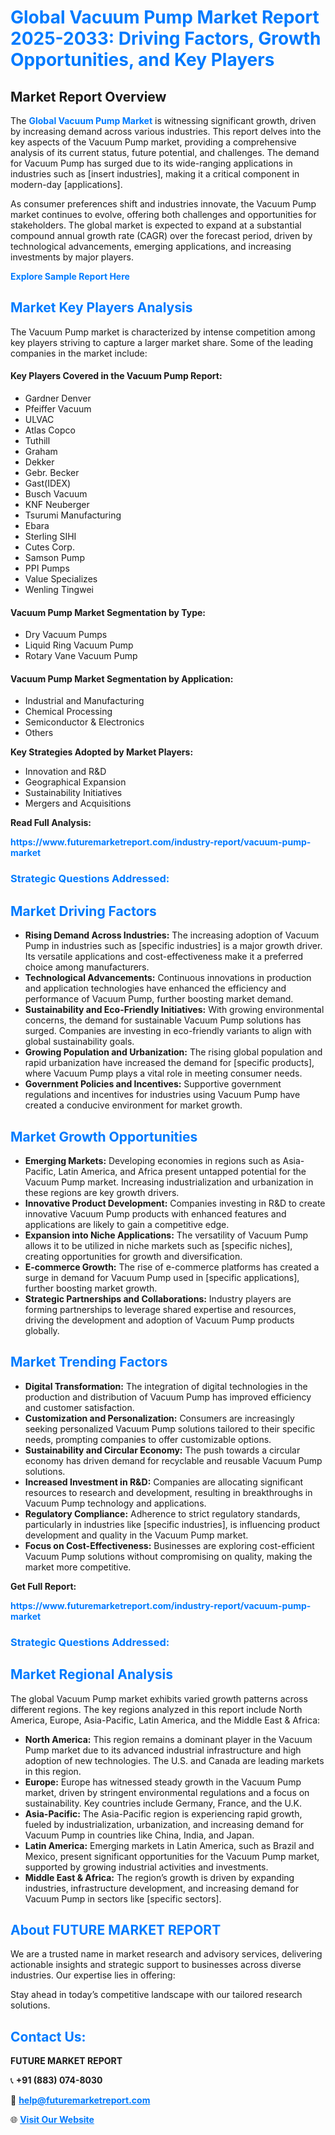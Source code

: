 <h1 style="color: #007BFF;">Global Vacuum Pump Market Report 2025-2033: Driving Factors, Growth Opportunities, and Key Players</h1>

<section id="overview">
<h2>Market Report Overview</h2>
<p>The <a href="https://www.futuremarketreport.com/industry-report/vacuum-pump-market" style="color: #007BFF; text-decoration: none;"><strong>Global Vacuum Pump Market</strong></a> is witnessing significant growth, driven by increasing demand across various industries. This report delves into the key aspects of the Vacuum Pump market, providing a comprehensive analysis of its current status, future potential, and challenges. The demand for Vacuum Pump has surged due to its wide-ranging applications in industries such as [insert industries], making it a critical component in modern-day [applications].</p>
<p>As consumer preferences shift and industries innovate, the Vacuum Pump market continues to evolve, offering both challenges and opportunities for stakeholders. The global market is expected to expand at a substantial compound annual growth rate (CAGR) over the forecast period, driven by technological advancements, emerging applications, and increasing investments by major players.</p>
</section>

<section id="overview">
<p><a href="https://www.futuremarketreport.com/request-sample/reportId=105267" style="color: #007BFF; text-decoration: none;"><strong>Explore Sample Report Here</strong></a></p>
</section>

<section id="key-players">
<h2 style="color: #007BFF;">Market Key Players Analysis</h2>
<p>The Vacuum Pump market is characterized by intense competition among key players striving to capture a larger market share. Some of the leading companies in the market include:</p>
<h4>Key Players Covered in the Vacuum Pump Report:</h4>
<ul><li>Gardner Denver</li><li>Pfeiffer Vacuum</li><li>ULVAC</li><li>Atlas Copco</li><li>Tuthill</li><li>Graham</li><li>Dekker</li><li>Gebr. Becker</li><li>Gast(IDEX)</li><li>Busch Vacuum</li><li>KNF Neuberger</li><li>Tsurumi Manufacturing</li><li>Ebara</li><li>Sterling SIHI</li><li>Cutes Corp.</li><li>Samson Pump</li><li>PPI Pumps</li><li>Value Specializes</li><li>Wenling Tingwei</li></ul>
<h4>Vacuum Pump Market Segmentation by Type:</h4>
<ul><li>Dry Vacuum Pumps</li><li>Liquid Ring Vacuum Pump</li><li>Rotary Vane Vacuum Pump</li></ul>

<h4>Vacuum Pump Market Segmentation by Application:</h4>
<ul><li>Industrial and Manufacturing</li><li>Chemical Processing</li><li>Semiconductor &amp; Electronics</li><li>Others</li></ul>
<p><strong>Key Strategies Adopted by Market Players:</strong></p>
<ul>
<li>Innovation and R&D</li>
<li>Geographical Expansion</li>
<li>Sustainability Initiatives</li>
<li>Mergers and Acquisitions</li>
</ul>
</section>

<section>
<p><strong>Read Full Analysis: </strong></p><a href="https://www.futuremarketreport.com/industry-report/vacuum-pump-market" style="color: #007BFF; text-decoration: none;"><strong>https://www.futuremarketreport.com/industry-report/vacuum-pump-market</strong></a>
<h3 style="color: #007BFF;">Strategic Questions Addressed:</h3>
</section>

<section id="driving-factors">
<h2 style="color: #007BFF;">Market Driving Factors</h2>
<ul>
<li><strong>Rising Demand Across Industries:</strong> The increasing adoption of Vacuum Pump in industries such as [specific industries] is a major growth driver. Its versatile applications and cost-effectiveness make it a preferred choice among manufacturers.</li>
<li><strong>Technological Advancements:</strong> Continuous innovations in production and application technologies have enhanced the efficiency and performance of Vacuum Pump, further boosting market demand.</li>
<li><strong>Sustainability and Eco-Friendly Initiatives:</strong> With growing environmental concerns, the demand for sustainable Vacuum Pump solutions has surged. Companies are investing in eco-friendly variants to align with global sustainability goals.</li>
<li><strong>Growing Population and Urbanization:</strong> The rising global population and rapid urbanization have increased the demand for [specific products], where Vacuum Pump plays a vital role in meeting consumer needs.</li>
<li><strong>Government Policies and Incentives:</strong> Supportive government regulations and incentives for industries using Vacuum Pump have created a conducive environment for market growth.</li>
</ul>
</section>

<section id="growth-opportunities">
<h2 style="color: #007BFF;">Market Growth Opportunities</h2>
<ul>
<li><strong>Emerging Markets:</strong> Developing economies in regions such as Asia-Pacific, Latin America, and Africa present untapped potential for the Vacuum Pump market. Increasing industrialization and urbanization in these regions are key growth drivers.</li>
<li><strong>Innovative Product Development:</strong> Companies investing in R&D to create innovative Vacuum Pump products with enhanced features and applications are likely to gain a competitive edge.</li>
<li><strong>Expansion into Niche Applications:</strong> The versatility of Vacuum Pump allows it to be utilized in niche markets such as [specific niches], creating opportunities for growth and diversification.</li>
<li><strong>E-commerce Growth:</strong> The rise of e-commerce platforms has created a surge in demand for Vacuum Pump used in [specific applications], further boosting market growth.</li>
<li><strong>Strategic Partnerships and Collaborations:</strong> Industry players are forming partnerships to leverage shared expertise and resources, driving the development and adoption of Vacuum Pump products globally.</li>
</ul>
</section>

<section id="trending-factors">
<h2 style="color: #007BFF;">Market Trending Factors</h2>
<ul>
<li><strong>Digital Transformation:</strong> The integration of digital technologies in the production and distribution of Vacuum Pump has improved efficiency and customer satisfaction.</li>
<li><strong>Customization and Personalization:</strong> Consumers are increasingly seeking personalized Vacuum Pump solutions tailored to their specific needs, prompting companies to offer customizable options.</li>
<li><strong>Sustainability and Circular Economy:</strong> The push towards a circular economy has driven demand for recyclable and reusable Vacuum Pump solutions.</li>
<li><strong>Increased Investment in R&D:</strong> Companies are allocating significant resources to research and development, resulting in breakthroughs in Vacuum Pump technology and applications.</li>
<li><strong>Regulatory Compliance:</strong> Adherence to strict regulatory standards, particularly in industries like [specific industries], is influencing product development and quality in the Vacuum Pump market.</li>
<li><strong>Focus on Cost-Effectiveness:</strong> Businesses are exploring cost-efficient Vacuum Pump solutions without compromising on quality, making the market more competitive.</li>
</ul>
</section>

<section>
<p><strong>Get Full Report: </strong></p><a href="https://www.futuremarketreport.com/industry-report/vacuum-pump-market" style="color: #007BFF; text-decoration: none;"><strong>https://www.futuremarketreport.com/industry-report/vacuum-pump-market</strong></a>
<h3 style="color: #007BFF;">Strategic Questions Addressed:</h3>
</section>


<section id="regional-analysis">
<h2 style="color: #007BFF;">Market Regional Analysis</h2>
<p>The global Vacuum Pump market exhibits varied growth patterns across different regions. The key regions analyzed in this report include North America, Europe, Asia-Pacific, Latin America, and the Middle East & Africa:</p>
<ul>
<li><strong>North America:</strong> This region remains a dominant player in the Vacuum Pump market due to its advanced industrial infrastructure and high adoption of new technologies. The U.S. and Canada are leading markets in this region.</li>
<li><strong>Europe:</strong> Europe has witnessed steady growth in the Vacuum Pump market, driven by stringent environmental regulations and a focus on sustainability. Key countries include Germany, France, and the U.K.</li>
<li><strong>Asia-Pacific:</strong> The Asia-Pacific region is experiencing rapid growth, fueled by industrialization, urbanization, and increasing demand for Vacuum Pump in countries like China, India, and Japan.</li>
<li><strong>Latin America:</strong> Emerging markets in Latin America, such as Brazil and Mexico, present significant opportunities for the Vacuum Pump market, supported by growing industrial activities and investments.</li>
<li><strong>Middle East & Africa:</strong> The region’s growth is driven by expanding industries, infrastructure development, and increasing demand for Vacuum Pump in sectors like [specific sectors].</li>
</ul>
</section>

<footer>
<h2 style="color: #007BFF;">About FUTURE MARKET REPORT</h2>
<p>We are a trusted name in market research and advisory services, delivering actionable insights and strategic support to businesses across diverse industries. Our expertise lies in offering:</p>

<p>Stay ahead in today’s competitive landscape with our tailored research solutions.</p>

<h2 style="color: #007BFF;">Contact Us:</h2>
<p><strong>FUTURE MARKET REPORT</strong></p>
<p>📞 <strong>+91 (883) 074-8030</strong></p>
<p>📧 <strong><a href="mailto:help@futuremarketreport.com" style="color: #007BFF;">help@futuremarketreport.com</a></strong></p>
<p>🌐 <strong><a href="https://www.futuremarketreport.com/" style="color: #007BFF;">Visit Our Website</a></strong></p>
</footer>